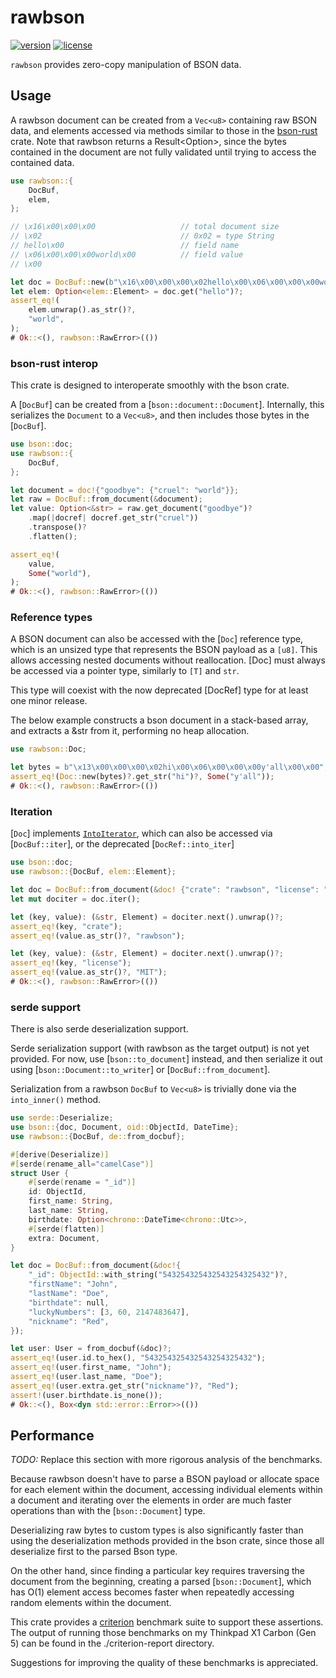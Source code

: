 # rawbson

[![version](https://img.shields.io/crates/v/rawbson.svg)](https://crates.io/crates/rawbson)
[![license](https://img.shields.io/crates/l/rawbson.svg)](https://crates.io/crates/rawbson)

`rawbson` provides zero-copy manipulation of BSON data.

## Usage

A rawbson document can be created from a `Vec<u8>` containing raw BSON data, and elements
accessed via methods similar to those in the [bson-rust](https://crates.io/crate/bson-rust)
crate.  Note that rawbson returns a Result<Option<T>>, since the bytes contained in the
document are not fully validated until trying to access the contained data.

```rust
use rawbson::{
    DocBuf,
    elem,
};

// \x16\x00\x00\x00                   // total document size
// \x02                               // 0x02 = type String
// hello\x00                          // field name
// \x06\x00\x00\x00world\x00          // field value
// \x00

let doc = DocBuf::new(b"\x16\x00\x00\x00\x02hello\x00\x06\x00\x00\x00world\x00\x00".to_vec())?;
let elem: Option<elem::Element> = doc.get("hello")?;
assert_eq!(
    elem.unwrap().as_str()?,
    "world",
);
# Ok::<(), rawbson::RawError>(())
```

### bson-rust interop

This crate is designed to interoperate smoothly with the bson crate.

A [`DocBuf`] can be created from a [`bson::document::Document`].  Internally, this
serializes the `Document` to a `Vec<u8>`, and then includes those bytes in the [`DocBuf`].

```rust
use bson::doc;
use rawbson::{
    DocBuf,
};

let document = doc!{"goodbye": {"cruel": "world"}};
let raw = DocBuf::from_document(&document);
let value: Option<&str> = raw.get_document("goodbye")?
    .map(|docref| docref.get_str("cruel"))
    .transpose()?
    .flatten();

assert_eq!(
    value,
    Some("world"),
);
# Ok::<(), rawbson::RawError>(())
```

### Reference types

A BSON document can also be accessed with the [`Doc`] reference type,
which is an unsized type that represents the BSON payload as a `[u8]`.
This allows accessing nested documents without reallocation.  [Doc]
must always be accessed via a pointer type, similarly to `[T]` and `str`.

This type will coexist with the now deprecated [DocRef] type for at
least one minor release.

The below example constructs a bson document in a stack-based array,
and extracts a &str from it, performing no heap allocation.

```rust
use rawbson::Doc;

let bytes = b"\x13\x00\x00\x00\x02hi\x00\x06\x00\x00\x00y'all\x00\x00";
assert_eq!(Doc::new(bytes)?.get_str("hi")?, Some("y'all"));
# Ok::<(), rawbson::RawError>(())
```

### Iteration

[`Doc`] implements [`IntoIterator`](std::iter::IntoIterator), which can also
be accessed via [`DocBuf::iter`], or the deprecated [`DocRef::into_iter`]

```rust
use bson::doc;
use rawbson::{DocBuf, elem::Element};

let doc = DocBuf::from_document(&doc! {"crate": "rawbson", "license": "MIT"});
let mut dociter = doc.iter();

let (key, value): (&str, Element) = dociter.next().unwrap()?;
assert_eq!(key, "crate");
assert_eq!(value.as_str()?, "rawbson");

let (key, value): (&str, Element) = dociter.next().unwrap()?;
assert_eq!(key, "license");
assert_eq!(value.as_str()?, "MIT");
# Ok::<(), rawbson::RawError>(())
```

### serde support

There is also serde deserialization support.

Serde serialization support (with rawbson as the target output) is not yet 
provided.  For now, use [`bson::to_document`] instead, and then serialize it 
out using [`bson::Document::to_writer`] or [`DocBuf::from_document`].

Serialization from a rawbson `DocBuf` to `Vec<u8>` is trivially done via 
the `into_inner()` method.

```rust
use serde::Deserialize;
use bson::{doc, Document, oid::ObjectId, DateTime};
use rawbson::{DocBuf, de::from_docbuf};

#[derive(Deserialize)]
#[serde(rename_all="camelCase")]
struct User {
    #[serde(rename = "_id")]
    id: ObjectId,
    first_name: String,
    last_name: String,
    birthdate: Option<chrono::DateTime<chrono::Utc>>,
    #[serde(flatten)]
    extra: Document,
}

let doc = DocBuf::from_document(&doc!{
    "_id": ObjectId::with_string("543254325432543254325432")?,
    "firstName": "John",
    "lastName": "Doe",
    "birthdate": null,
    "luckyNumbers": [3, 60, 2147483647],
    "nickname": "Red",
});

let user: User = from_docbuf(&doc)?;
assert_eq!(user.id.to_hex(), "543254325432543254325432");
assert_eq!(user.first_name, "John");
assert_eq!(user.last_name, "Doe");
assert_eq!(user.extra.get_str("nickname")?, "Red");
assert!(user.birthdate.is_none());
# Ok::<(), Box<dyn std::error::Error>>(())
```

## Performance

*TODO:* Replace this section with more rigorous analysis of the benchmarks.

Because rawbson doesn't have to parse a BSON payload or allocate space for each
element within the document, accessing individual elements within a document
and iterating over the elements in order are much faster operations than with
the [`bson::Document`] type.

Deserializing raw bytes to custom types is also significantly faster than using the
deserialization methods provided in the bson crate, since those all deserialize first
to the parsed Bson type.

On the other hand, since finding a particular key requires traversing the document
from the beginning, creating a parsed [`bson::Document`], which has O(1) element access
becomes faster when repeatedly accessing random elements within the document.

This crate provides a [criterion](https://github.com/bheisler/criterion.rs/) benchmark
suite to support these assertions.  The output of running those benchmarks on my
Thinkpad X1 Carbon (Gen 5) can be found in the ./criterion-report directory.

Suggestions for improving the quality of these benchmarks is appreciated.
